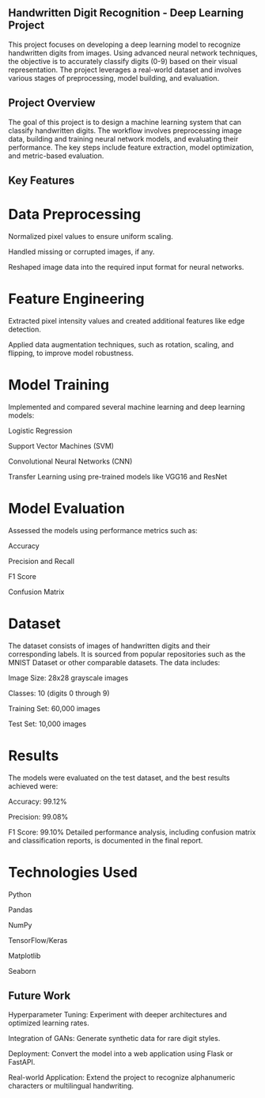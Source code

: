 ## Handwritten Digit Recognition - Deep Learning Project

This project focuses on developing a deep learning model to recognize handwritten digits from images. Using advanced neural network techniques, the objective is to accurately classify digits (0-9) based on their visual representation. The project leverages a real-world dataset and involves various stages of preprocessing, model building, and evaluation.

## Project Overview

The goal of this project is to design a machine learning system that can classify handwritten digits. The workflow involves preprocessing image data, building and training neural network models, and evaluating their performance. The key steps include feature extraction, model optimization, and metric-based evaluation.

## Key Features

# Data Preprocessing

Normalized pixel values to ensure uniform scaling.

Handled missing or corrupted images, if any.

Reshaped image data into the required input format for neural networks.

# Feature Engineering

Extracted pixel intensity values and created additional features like edge detection.

Applied data augmentation techniques, such as rotation, scaling, and flipping, to improve model robustness.

# Model Training

Implemented and compared several machine learning and deep learning models:

Logistic Regression

Support Vector Machines (SVM)

Convolutional Neural Networks (CNN)

Transfer Learning using pre-trained models like VGG16 and ResNet

# Model Evaluation

Assessed the models using performance metrics such as:

Accuracy

Precision and Recall

F1 Score

Confusion Matrix

# Dataset

The dataset consists of images of handwritten digits and their corresponding labels. It is sourced from popular repositories such as the MNIST Dataset or other comparable datasets. The data includes:

Image Size: 28x28 grayscale images

Classes: 10 (digits 0 through 9)

Training Set: 60,000 images

Test Set: 10,000 images

# Results

The models were evaluated on the test dataset, and the best results achieved were:

Accuracy: 99.12%

Precision: 99.08%

F1 Score: 99.10%
Detailed performance analysis, including confusion matrix and classification reports, is documented in the final report.

# Technologies Used

Python

Pandas

NumPy

TensorFlow/Keras

Matplotlib

Seaborn

## Future Work

Hyperparameter Tuning: Experiment with deeper architectures and optimized learning rates.

Integration of GANs: Generate synthetic data for rare digit styles.

Deployment: Convert the model into a web application using Flask or FastAPI.

Real-world Application: Extend the project to recognize alphanumeric characters or multilingual handwriting.

